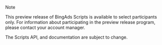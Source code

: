 > [!NOTE]
> This preview release of BingAds Scripts is available to select participants only. For information about participating in the preview release program, please contact your account manager.
>
> The Scripts API, and documentation are subject to change.
